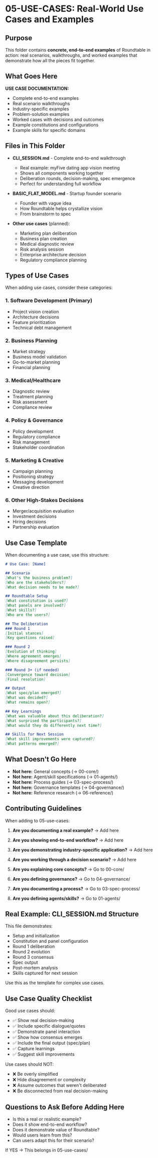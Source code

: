 # 05-USE-CASES: Real-World Use Cases and Examples

## Purpose

This folder contains **concrete, end-to-end examples** of Roundtable in action: real scenarios, walkthroughs, and worked examples that demonstrate how all the pieces fit together.

## What Goes Here

**USE CASE DOCUMENTATION:**
- Complete end-to-end examples
- Real scenario walkthroughs
- Industry-specific examples
- Problem-solution examples
- Worked cases with decisions and outcomes
- Example constitutions and configurations
- Example skills for specific domains

## Files in This Folder

- **CLI_SESSION.md** - Complete end-to-end walkthrough
  - Real example: myFive dating app vision meeting
  - Shows all components working together
  - Deliberation rounds, decision-making, spec emergence
  - Perfect for understanding full workflow

- **BASIC_FLAT_MODEL.md** - Startup founder scenario
  - Founder with vague idea
  - How Roundtable helps crystallize vision
  - From brainstorm to spec

- **Other use cases** (planned):
  - Marketing plan deliberation
  - Business plan creation
  - Medical diagnostic review
  - Risk analysis session
  - Enterprise architecture decision
  - Regulatory compliance planning

## Types of Use Cases

When adding use cases, consider these categories:

### 1. **Software Development (Primary)**
- Project vision creation
- Architecture decisions
- Feature prioritization
- Technical debt management

### 2. **Business Planning**
- Market strategy
- Business model validation
- Go-to-market planning
- Financial planning

### 3. **Medical/Healthcare**
- Diagnostic review
- Treatment planning
- Risk assessment
- Compliance review

### 4. **Policy & Governance**
- Policy development
- Regulatory compliance
- Risk management
- Stakeholder coordination

### 5. **Marketing & Creative**
- Campaign planning
- Positioning strategy
- Messaging development
- Creative direction

### 6. **Other High-Stakes Decisions**
- Merger/acquisition evaluation
- Investment decisions
- Hiring decisions
- Partnership evaluation

## Use Case Template

When documenting a use case, use this structure:

```markdown
# Use Case: [Name]

## Scenario
[What's the business problem?]
[Who are the stakeholders?]
[What decision needs to be made?]

## Roundtable Setup
[What constitution is used?]
[What panels are involved?]
[What skills?]
[Who are the users?]

## The Deliberation
### Round 1
[Initial stances]
[Key questions raised]

### Round 2
[Evolution of thinking]
[Where agreement emerges]
[Where disagreement persists]

### Round 3+ (if needed)
[Convergence toward decision]
[Final resolution]

## Output
[What spec/plan emerged?]
[What was decided?]
[What remains open?]

## Key Learnings
[What was valuable about this deliberation?]
[What surprised the participants?]
[What would they do differently next time?]

## Skills for Next Session
[What skill improvements were captured?]
[What patterns emerged?]
```

## What Doesn't Go Here

- **Not here:** General concepts (→ 00-core/)
- **Not here:** Agent/skill specifications (→ 01-agents/)
- **Not here:** Process guides (→ 03-spec-process/)
- **Not here:** Governance templates (→ 04-governance/)
- **Not here:** Reference research (→ 06-reference/)

## Contributing Guidelines

When adding to 05-use-cases:

1. **Are you documenting a real example?** → Add here
2. **Are you showing end-to-end workflow?** → Add here
3. **Are you demonstrating industry-specific application?** → Add here
4. **Are you working through a decision scenario?** → Add here

5. **Are you explaining core concepts?** → Go to 00-core/
6. **Are you defining governance?** → Go to 04-governance/
7. **Are you documenting a process?** → Go to 03-spec-process/
8. **Are you defining agents/skills?** → Go to 01-agents/

## Real Example: CLI_SESSION.md Structure

This file demonstrates:
- Setup and initialization
- Constitution and panel configuration
- Round 1 deliberation
- Round 2 evolution
- Round 3 consensus
- Spec output
- Post-mortem analysis
- Skills captured for next session

Use this as the template for complex use cases.

## Use Case Quality Checklist

Good use cases should:
- ✅ Show real decision-making
- ✅ Include specific dialogue/quotes
- ✅ Demonstrate panel interaction
- ✅ Show how consensus emerges
- ✅ Include the final output (spec/plan)
- ✅ Capture learnings
- ✅ Suggest skill improvements

Use cases should NOT:
- ❌ Be overly simplified
- ❌ Hide disagreement or complexity
- ❌ Assume outcomes that weren't deliberated
- ❌ Be disconnected from real decision-making

## Questions to Ask Before Adding Here

- Is this a real or realistic example?
- Does it show end-to-end workflow?
- Does it demonstrate value of Roundtable?
- Would users learn from this?
- Can users adapt this for their scenario?

If YES → This belongs in 05-use-cases/

